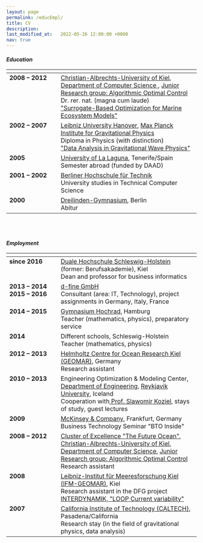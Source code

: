 ```yaml
---
layout: page
permalink: /educEmpl/
title: CV
description:
last_modified_at:   2022-05-26 12:00:00 +0000
nav: true
---
```


#### *Education*

<table cellpadding="10" cellspacing="0" border="0">
    <thead>
        <tr>
            <th><span style="display: inline-block; width:120px"></span></th>
            <th></th>
        </tr>
    </thead>
    <tbody>
        <tr>
            <td align="left" valign="top"> <b> 2008 – 2012 </b> </td>
            <td align="left" valign="top"> <a href="https://www.uni-kiel.de/de/" target="_blank">Christian-Albrechts-University of Kiel</a>, <a href="https://www.inf.uni-kiel.de/en" target="_blank">Department of Computer Science </a>, <a href="https://www.algopt.informatik.uni-kiel.de/en" target="_blank">Junior Research group: Algorithmic Optimal Control </a> <br> Dr. rer. nat. (magna cum laude) <br> <a href="https://macau.uni-kiel.de/receive/diss_mods_00007782?lang=de" target="_blank">"Surrogate-Based Optimization for Marine Ecosystem Models" </a> </td>
        </tr>
        <tr>
            <td align="left" valign="top"> <b>2002 – 2007 </b> </td>
            <td align="left" valign="top"> <a href="https://www.uni-hannover.de/en/" target="_blank">Leibniz University Hanover</a>, <a href="https://www.aei.mpg.de/" target="_blank">Max Planck Institute for Gravitational Physics</a> <br> Diploma in Physics (with distinction) <br> <a href="https://www.astronomische-gesellschaft.de/de/aktivitaeten/publ/jb/inst/hannover/aei/JB-AEI_Hannover-2007.pdf" target="_blank">"Data Analysis in Gravitational Wave Physics" </a> </td>
        </tr>
        <tr>
            <td align="left" valign="top"> <b> 2005 </b> </td>
            <td align="left" valign="top"> <a href="https://www.ull.es/en/" target="_blank">University of La Laguna</a>, Tenerife/Spain <br> Semester abroad (funded by DAAD) </td>
        </tr>
        <tr>
            <td align="left" valign="top"> <b> 2001 – 2002 </b> </td>
            <td align="left" valign="top"><a href="https://www.bht-berlin.de/en/" target="_blank">Berliner Hochschule für Technik</a> <br> University studies in Technical Computer Science</td>            
        </tr>
        <tr>
            <td align="left" valign="top"> <b> 2000 </b> </td>
            <td align="left" valign="top"><a href="https://dreilinden-gymnasium.de/" target="_blank">Dreilinden-Gymnasium</a>, Berlin <br> Abitur </td>
        </tr>
    </tbody>
</table>

<br><br>
#### *Employment*

<table cellpadding="10" cellspacing="0" border="0">
    <thead>
        <tr>
            <th><span style="display: inline-block; width:120px"></span></th>
            <th></th>
        </tr>
    </thead>
    <tbody>
        <tr>
            <td align="left" valign="top"> <b> since 2016 </b> </td>
            <td align="left" valign="top"> <a href="https://www.dhsh.de" target="_blank"> Duale Hochschule Schleswig-Holstein</a> (former: Berufsakademie), Kiel <br> Dean and professor for business informatics </td>            
        </tr>
        <tr>
            <td align="left" valign="top"> <b> 2013 – 2014 <br> 2015 – 2016 </b> </td>
            <td align="left" valign="top"> <a href="https://www.d-fine.com/" target="_blank"> d-fine GmbH </a> <br> Consultant (area: IT, Technology), project assignments in Germany, Italy, France </td>
        </tr>
        <tr>
            <td align="left" valign="top"> <b> 2014 – 2015 </b> </td>
            <td align="left" valign="top"> <a href="https://www.gymnasium-hochrad.de/" target="_blank"> Gymnasium Hochrad</a>, Hamburg <br> Teacher (mathematics, physics), preparatory service </td>
        </tr>        
        <tr>
            <td align="left" valign="top"> <b> 2014 </b> </td>
            <td align="left" valign="top"> Different schools, Schleswig-Holstein <br> Teacher (mathematics, physics) </td>
        </tr>        
        <tr>
            <td align="left" valign="top"> <b> 2012 – 2013 </b> </td>
            <td align="left" valign="top"> <a href="https://www.geomar.de/" target="_blank"> Helmholtz Centre for Ocean Research Kiel (GEOMAR)</a>, Germany <br> Research assistant </td>
        </tr>        
        <tr>
            <td align="left" valign="top"> <b> 2010 – 2013 </b> </td>
            <td align="left" valign="top"> Engineering Optimization & Modeling Center, <a href="https://en.ru.is/st/de/" target="_blank"> Department of Engineering</a>, <a href="https://en.ru.is" target="_blank">Reykjavik University</a>, Iceland <br> Cooperation with<a href="https://en.ru.is/the-university/faculty-and-staff/koziel" target="_blank"> Prof. Slawomir Koziel</a>, stays of study, guest lectures </td>
        </tr>        
        <tr>
            <td align="left" valign="top"> <b> 2009 </b> </td>
            <td align="left" valign="top"> <a href="https://www.mckinsey.de/" target="_blank"> McKinsey & Company</a>, Frankfurt, Germany <br> Business Technology Seminar "BTO Inside" </td>
        </tr>        
        <tr>
            <td align="left" valign="top"> <b> 2008 – 2012 </b> </td>
            <td align="left" valign="top"> <a href="https://www.futureocean.org/en/cluster/index.php" target="_blank"> Cluster of Excellence "The Future Ocean"</a>, <a href="https://www.uni-kiel.de/de/" target="_blank"> Christian-Albrechts-University of Kiel</a>, <a href="https://www.inf.uni-kiel.de/en" target="_blank"> Department of Computer Science</a>, <a href="https://www.algopt.informatik.uni-kiel.de/en" target="_blank"> Junior Research group: Algorithmic Optimal Control</a> <br> Research assistant </td>
        </tr>        
        <tr>
            <td align="left" valign="top"> <b> 2008 </b> </td>
            <td align="left" valign="top"> <a href="https://www.geomar.de/news/article/aus-ifm-geomar-wird-geomar" target="_blank"> Leibniz-Institut für Meeresforschung Kiel (IFM-GEOMAR)</a>, Kiel <br> Research assistant in the DFG project <a href="https://gepris.dfg.de/gepris/projekt/42144659?context=projekt&task=showDetail&id=42144659&" target="_blank">INTERDYNAMIK, "LOOP Current variability"</a></td>
        </tr>        
        <tr>
            <td align="left" valign="top"> <b> 2007 </b> </td>
            <td align="left" valign="top"> <a href="https://www.caltech.edu/" target="_blank"> California Institute of Technology (CALTECH)</a>, Pasadena/California <br> Research stay (in the field of gravitational physics, data analysis)</td>
        </tr>        
    </tbody>
</table>


<!-- 
### Education

| <span style="display: inline-block; width:120px"></span> | |
| :--- | :--- |
| **2008 - 2012** | [Christian-Albrechts-University of Kiel](https://www.uni-kiel.de/de/), [Department of Computer Science](https://www.inf.uni-kiel.de/en), [Junior Research group: Algorithmic Optimal Control](https://www.algopt.informatik.uni-kiel.de/en) <br> Dr. rer. nat. (magan cum laude) <br> ["Surrogate-Based Optimization for Marine Ecosystem Models"](https://macau.uni-kiel.de/receive/diss_mods_00007782?lang=de) | <br><br><br><br><br>
| **2002 – 2007** | [Leibniz University Hanover](https://www.uni-hannover.de/en/), [Max Planck Institute for Gravitational Physics](https://www.aei.mpg.de/) <br> Diploma in Physics (with distinction) <br> ["Data Analysis in Gravitational Wave Physics"](https://www.astronomische-gesellschaft.de/de/aktivitaeten/publ/jb/inst/hannover/aei/JB-AEI_Hannover-2007.pdf) | <br><br><br>
| **2005** | [University of La Laguna](https://www.ull.es/en/), Tenerife/Spain <br> Semester abroad (funded by DAAD) | <br><br><br>
| **2001 – 2002** | [Berliner Hochschule für Technik](https://www.bht-berlin.de/en/) <br> University studies in Technical Computer Science | <br><br><br>
| **2000** | [Dreilinden-Gymnasium](https://dreilinden-gymnasium.de/), Berlin <br> Abitur |

<br><br><br>
### Employment

| <span style="display: inline-block; width:120px"></span> | |
| :--- | :--- |
| **since 2016** | [Duale Hochschule Schleswig-Holstein](https://www.dhsh.de) (former: Berufsakademie), Kiel <br> Dean and professor for business informatics | <br><br><br>
| **2013 - 2014 <br> 2015 - 2016** | [d-fine GmbH](https://www.d-fine.com/) <br> Consultant (area: IT, Technology), project assignments in Germany, Italy, France | <br><br><br>
| **2014 - 2015** | [Gymnasium Hochrad](https://www.gymnasium-hochrad.de/), Hamburg <br> Teacher (mathematics, physics), preparatory service | <br><br><br>
| **2014** | Different schools, Schleswig-Holstein <br> Teacher (mathematics, physics) |
| **2012 – 2013** | Helmholtz Centre for Ocean Research Kiel, [GEOMAR](https://www.geomar.de/), Germany <br> Research assistant | <br><br><br>
| **2010 – 2013** | [Engineering Optimization & Modeling Center](https://eomc.ru.is/eoml_index.html), Reykjavik University, Iceland <br> Cooperation with Prof. Slawomir Koziel, stays of study, guest lectures | <br><br><br>
| **2009** | [MCKinsey](https://www.mckinsey.de/), Frankfurt, Germany <br> Business Technology Seminar "BTO Inside" | <br><br><br>
| **2008 – 2012** | Cluster of Excellence ["The Future Ocean"](https://www.futureocean.org/en/cluster/index.php), [Christian-Albrechts-University of Kiel](https://www.uni-kiel.de/de/), [Department of Computer Science](https://www.inf.uni-kiel.de/en), [Junior Research group: Algorithmic Optimal Control](https://www.algopt.informatik.uni-kiel.de/en), Germany <br> Research assistant | <br><br><br>
| **2008** | Leibniz-Institut für Meeresforschung Kiel ([IFM-GEOMAR](https://www.geomar.de/news/article/aus-ifm-geomar-wird-geomar)), Kiel <br> Research assistant in the DFG project [INTERDYNAMIK, "LOOP Current variability"](https://gepris.dfg.de/gepris/projekt/42144659?context=projekt&task=showDetail&id=42144659&) | <br><br><br>
| **2007** | [California Institute of Technology (CALTECH)](https://www.caltech.edu/), Pasadena/California <br> Research stay (in the field of gravitational physics, data analysis) | <br><br>
-->
